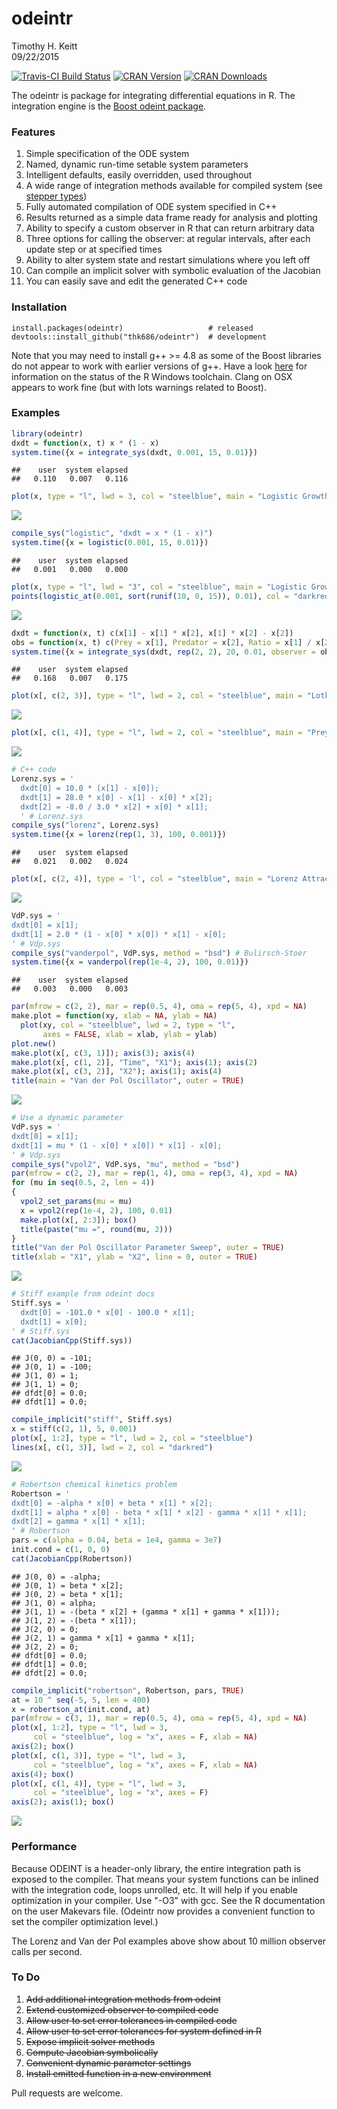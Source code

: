 # odeintr
Timothy H. Keitt  
09/22/2015  

[![Travis-CI Build Status](https://travis-ci.org/thk686/odeintr.svg?branch=master)](https://travis-ci.org/thk686/odeintr) [![CRAN Version](http://www.r-pkg.org/badges/version/odeintr)](http://www.r-pkg.org/badges/version/odeintr) [![CRAN Downloads](http://cranlogs.r-pkg.org/badges/odeintr)](http://cran.rstudio.com/web/packages/odeintr/index.html)

The odeintr is package for integrating differential equations in R. The integration engine is
the [Boost odeint package](http://www.odeint.com).

### Features

1. Simple specification of the ODE system
1. Named, dynamic run-time setable system parameters
1. Intelligent defaults, easily overridden, used throughout
1. A wide range of integration methods available for compiled system (see [stepper types](http://www.boost.org/doc/libs/1_58_0/libs/numeric/odeint/doc/html/boost_numeric_odeint/odeint_in_detail/steppers.html#boost_numeric_odeint.odeint_in_detail.steppers.stepper_overview))
1. Fully automated compilation of ODE system specified in C++
1. Results returned as a simple data frame ready for analysis and plotting
1. Ability to specify a custom observer in R that can return arbitrary data
1. Three options for calling the observer: at regular intervals, after each update step or at specified times
1. Ability to alter system state and restart simulations where you left off
1. Can compile an implicit solver with symbolic evaluation of the Jacobian
1. You can easily save and edit the generated C++ code

### Installation

```
install.packages(odeintr)                   # released
devtools::install_github("thk686/odeintr")  # development
```

Note that you may need to install g++ >= 4.8 as some of the Boost libraries do not appear to work with earlier versions of g++. Have a look [here](https://cran.r-project.org/bin/windows/Rtools/) for information on the status of the R Windows toolchain. Clang on OSX appears to work fine (but with lots warnings related to Boost).

### Examples


```r
library(odeintr)
dxdt = function(x, t) x * (1 - x)
system.time({x = integrate_sys(dxdt, 0.001, 15, 0.01)})
```

```
##    user  system elapsed 
##   0.110   0.007   0.116
```

```r
plot(x, type = "l", lwd = 3, col = "steelblue", main = "Logistic Growth")
```

![](README_files/figure-html/unnamed-chunk-1-1.png) 

```r
compile_sys("logistic", "dxdt = x * (1 - x)")
system.time({x = logistic(0.001, 15, 0.01)})
```

```
##    user  system elapsed 
##   0.001   0.000   0.000
```

```r
plot(x, type = "l", lwd = "3", col = "steelblue", main = "Logistic Growth")
points(logistic_at(0.001, sort(runif(10, 0, 15)), 0.01), col = "darkred")
```

![](README_files/figure-html/unnamed-chunk-1-2.png) 


```r
dxdt = function(x, t) c(x[1] - x[1] * x[2], x[1] * x[2] - x[2])
obs = function(x, t) c(Prey = x[1], Predator = x[2], Ratio = x[1] / x[2])
system.time({x = integrate_sys(dxdt, rep(2, 2), 20, 0.01, observer = obs)})
```

```
##    user  system elapsed 
##   0.168   0.007   0.175
```

```r
plot(x[, c(2, 3)], type = "l", lwd = 2, col = "steelblue", main = "Lotka-Volterra Phase Plot")
```

![](README_files/figure-html/unnamed-chunk-2-1.png) 

```r
plot(x[, c(1, 4)], type = "l", lwd = 2, col = "steelblue", main = "Prey-Predator Ratio")
```

![](README_files/figure-html/unnamed-chunk-2-2.png) 


```r
# C++ code
Lorenz.sys = '
  dxdt[0] = 10.0 * (x[1] - x[0]);
  dxdt[1] = 28.0 * x[0] - x[1] - x[0] * x[2];
  dxdt[2] = -8.0 / 3.0 * x[2] + x[0] * x[1];
  ' # Lorenz.sys
compile_sys("lorenz", Lorenz.sys)
system.time({x = lorenz(rep(1, 3), 100, 0.001)})
```

```
##    user  system elapsed 
##   0.021   0.002   0.024
```

```r
plot(x[, c(2, 4)], type = 'l', col = "steelblue", main = "Lorenz Attractor")
```

![](README_files/figure-html/unnamed-chunk-3-1.png) 


```r
VdP.sys = '
dxdt[0] = x[1];
dxdt[1] = 2.0 * (1 - x[0] * x[0]) * x[1] - x[0];
' # Vdp.sys
compile_sys("vanderpol", VdP.sys, method = "bsd") # Bulirsch-Stoer
system.time({x = vanderpol(rep(1e-4, 2), 100, 0.01)})
```

```
##    user  system elapsed 
##   0.003   0.000   0.003
```

```r
par(mfrow = c(2, 2), mar = rep(0.5, 4), oma = rep(5, 4), xpd = NA)
make.plot = function(xy, xlab = NA, ylab = NA)
  plot(xy, col = "steelblue", lwd = 2, type = "l",
       axes = FALSE, xlab = xlab, ylab = ylab)
plot.new()
make.plot(x[, c(3, 1)]); axis(3); axis(4)
make.plot(x[, c(1, 2)], "Time", "X1"); axis(1); axis(2)
make.plot(x[, c(3, 2)], "X2"); axis(1); axis(4)
title(main = "Van der Pol Oscillator", outer = TRUE)
```

![](README_files/figure-html/unnamed-chunk-4-1.png) 


```r
# Use a dynamic parameter
VdP.sys = '
dxdt[0] = x[1];
dxdt[1] = mu * (1 - x[0] * x[0]) * x[1] - x[0];
' # Vdp.sys
compile_sys("vpol2", VdP.sys, "mu", method = "bsd")
par(mfrow = c(2, 2), mar = rep(1, 4), oma = rep(3, 4), xpd = NA)
for (mu in seq(0.5, 2, len = 4))
{
  vpol2_set_params(mu = mu)
  x = vpol2(rep(1e-4, 2), 100, 0.01)
  make.plot(x[, 2:3]); box()
  title(paste("mu =", round(mu, 2)))
}
title("Van der Pol Oscillator Parameter Sweep", outer = TRUE)
title(xlab = "X1", ylab = "X2", line = 0, outer = TRUE)
```

![](README_files/figure-html/unnamed-chunk-5-1.png) 


```r
# Stiff example from odeint docs
Stiff.sys = '
  dxdt[0] = -101.0 * x[0] - 100.0 * x[1];
  dxdt[1] = x[0];
' # Stiff.sys
cat(JacobianCpp(Stiff.sys))
```

```
## J(0, 0) = -101;
## J(0, 1) = -100;
## J(1, 0) = 1;
## J(1, 1) = 0;
## dfdt[0] = 0.0;
## dfdt[1] = 0.0;
```

```r
compile_implicit("stiff", Stiff.sys)
x = stiff(c(2, 1), 5, 0.001)
plot(x[, 1:2], type = "l", lwd = 2, col = "steelblue")
lines(x[, c(1, 3)], lwd = 2, col = "darkred")
```

![](README_files/figure-html/unnamed-chunk-6-1.png) 



```r
# Robertson chemical kinetics problem
Robertson = '
dxdt[0] = -alpha * x[0] + beta * x[1] * x[2];
dxdt[1] = alpha * x[0] - beta * x[1] * x[2] - gamma * x[1] * x[1];
dxdt[2] = gamma * x[1] * x[1];
' # Robertson
pars = c(alpha = 0.04, beta = 1e4, gamma = 3e7)
init.cond = c(1, 0, 0)
cat(JacobianCpp(Robertson))
```

```
## J(0, 0) = -alpha;
## J(0, 1) = beta * x[2];
## J(0, 2) = beta * x[1];
## J(1, 0) = alpha;
## J(1, 1) = -(beta * x[2] + (gamma * x[1] + gamma * x[1]));
## J(1, 2) = -(beta * x[1]);
## J(2, 0) = 0;
## J(2, 1) = gamma * x[1] + gamma * x[1];
## J(2, 2) = 0;
## dfdt[0] = 0.0;
## dfdt[1] = 0.0;
## dfdt[2] = 0.0;
```

```r
compile_implicit("robertson", Robertson, pars, TRUE)
at = 10 ^ seq(-5, 5, len = 400)
x = robertson_at(init.cond, at)
par(mfrow = c(3, 1), mar = rep(0.5, 4), oma = rep(5, 4), xpd = NA)
plot(x[, 1:2], type = "l", lwd = 3,
     col = "steelblue", log = "x", axes = F, xlab = NA)
axis(2); box()
plot(x[, c(1, 3)], type = "l", lwd = 3,
     col = "steelblue", log = "x", axes = F, xlab = NA)
axis(4); box()
plot(x[, c(1, 4)], type = "l", lwd = 3,
     col = "steelblue", log = "x", axes = F)
axis(2); axis(1); box()
```

![](README_files/figure-html/unnamed-chunk-7-1.png) 

### Performance

Because ODEINT is a header-only library, the entire integration path is exposed to the compiler. That means your system functions can be inlined with the integration code, loops unrolled, etc. It will help if you enable optimization in your compiler. Use "-O3" with gcc. See the R documentation on the user Makevars file. (Odeintr now provides a convenient function to set the compiler
optimization level.)

The Lorenz  and Van der Pol examples above show about 10 million observer calls per second.

### To Do

1. ~~Add additional integration methods from odeint~~
1. ~~Extend customized observer to compiled code~~
1. ~~Allow user to set error tolerances in compiled code~~
1. ~~Allow user to set error tolerances for system defined in R~~
1. ~~Expose implicit solver methods~~
1. ~~Compute Jacobian symbolically~~
1. ~~Convenient dynamic parameter settings~~
1. ~~Install emitted function in a new environment~~

Pull requests are welcome.


